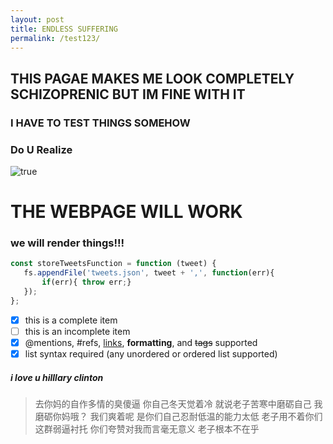 ```yaml
---
layout: post
title: ENDLESS SUFFERING
permalink: /test123/
---
```

 

## THIS PAGAE MAKES ME LOOK COMPLETELY SCHIZOPRENIC BUT IM FINE WITH IT 
### I HAVE TO TEST THINGS SOMEHOW 
### Do U Realize

![true](./assets/img/welcome.jpg)

# THE WEBPAGE **WILL** WORK 

### we will render things!!!


```js
const storeTweetsFunction = function (tweet) {
   fs.appendFile('tweets.json', tweet + ',', function(err){
       if(err){ throw err;}
   });
};
```

- [x] this is a complete item
- [    ] this is an incomplete item
- [x] @mentions, #refs, [links](), **formatting**, and <del>tags</del> supported
- [x] list syntax required (any unordered or ordered list supported)

##### i love u hilllary clinton

> 去你妈的自作多情的臭傻逼
> 你自己冬天觉着冷
> 就说老子苦寒中磨砺自己
> 我磨砺你妈哦？
> 我们爽着呢
> 是你们自己忍耐低温的能力太低
> 老子用不着你们这群弱逼衬托
> 你们夸赞对我而言毫无意义
> 老子根本不在乎